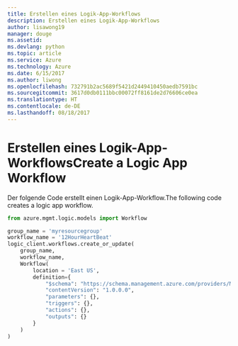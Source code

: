 ```yaml
---
title: Erstellen eines Logik-App-Workflows
description: Erstellen eines Logik-App-Workflows
author: lisawong19
manager: douge
ms.assetid: 
ms.devlang: python
ms.topic: article
ms.service: Azure
ms.technology: Azure
ms.date: 6/15/2017
ms.author: liwong
ms.openlocfilehash: 732791b2ac5689f5421d2449410450aedb7591bc
ms.sourcegitcommit: 3617d0db0111bbc00072ff8161de2d76606ce0ea
ms.translationtype: HT
ms.contentlocale: de-DE
ms.lasthandoff: 08/18/2017
---
```

# <a name="create-a-logic-app-workflow"></a><span data-ttu-id="4be88-103">Erstellen eines Logik-App-Workflows</span><span class="sxs-lookup"><span data-stu-id="4be88-103">Create a Logic App Workflow</span></span>

<span data-ttu-id="4be88-104">Der folgende Code erstellt einen Logik-App-Workflow.</span><span class="sxs-lookup"><span data-stu-id="4be88-104">The following code creates a logic app workflow.</span></span>

```python
from azure.mgmt.logic.models import Workflow

group_name = 'myresourcegroup'
workflow_name = '12HourHeartBeat'
logic_client.workflows.create_or_update(
    group_name,
    workflow_name,
    Workflow(
        location = 'East US',
        definition={
            "$schema": "https://schema.management.azure.com/providers/Microsoft.Logic/schemas/2016-06-01/workflowdefinition.json#",
            "contentVersion": "1.0.0.0",
            "parameters": {},
            "triggers": {},
            "actions": {},
            "outputs": {}
        }
    )
)
```

